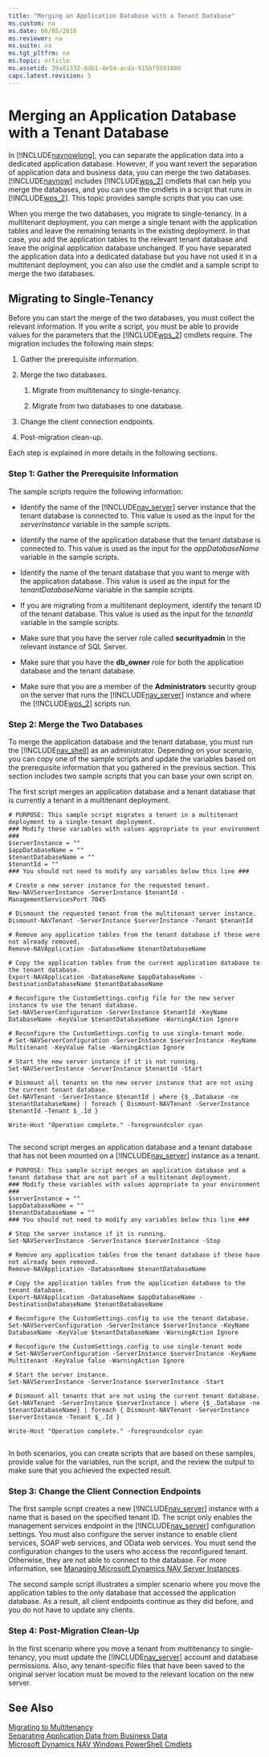 ```yaml
---
title: "Merging an Application Database with a Tenant Database"
ms.custom: na
ms.date: 06/05/2016
ms.reviewer: na
ms.suite: na
ms.tgt_pltfrm: na
ms.topic: article
ms.assetid: 39a81332-8db1-4e5d-acda-915bf9591880
caps.latest.revision: 5
---
```

# Merging an Application Database with a Tenant Database
In [!INCLUDE[navnowlong](../dynamics-nav/includes/navnowlong_md.md)], you can separate the application data into a dedicated application database. However, if you want revert the separation of application data and business data, you can merge the two databases. [!INCLUDE[navnow](../dynamics-nav/includes/navnow_md.md)] includes [!INCLUDE[wps_2](../dynamics-nav/includes/wps_2_md.md)] cmdlets that can help you merge the databases, and you can use the cmdlets in a script that runs in [!INCLUDE[wps_2](../dynamics-nav/includes/wps_2_md.md)]. This topic provides sample scripts that you can use.  
  
 When you merge the two databases, you migrate to single\-tenancy. In a multitenant deployment, you can merge a single tenant with the application tables and leave the remaining tenants in the existing deployment. In that case, you add the application tables to the relevant tenant database and leave the original application database unchanged. If you have separated the application data into a dedicated database but you have not used it in a multitenant deployment, you can also use the cmdlet and a sample script to merge the two databases.  
  
## Migrating to Single\-Tenancy  
 Before you can start the merge of the two databases, you must collect the relevant information. If you write a script, you must be able to provide values for the parameters that the [!INCLUDE[wps_2](../dynamics-nav/includes/wps_2_md.md)] cmdlets require. The migration includes the following main steps:  
  
1.  Gather the prerequisite information.  
  
2.  Merge the two databases.  
  
    1.  Migrate from multitenancy to single\-tenancy.  
  
    2.  Migrate from two databases to one database.  
  
3.  Change the client connection endpoints.  
  
4.  Post\-migration clean\-up.  
  
 Each step is explained in more details in the following sections.  
  
### Step 1: Gather the Prerequisite Information  
 The sample scripts require the following information:  
  
-   Identify the name of the [!INCLUDE[nav_server](../dynamics-nav/includes/nav_server_md.md)] server instance that the tenant database is connected to. This value is used as the input for the *serverInstance* variable in the sample scripts.  
  
-   Identify the name of the application database that the tenant database is connected to. This value is used as the input for the *appDatabaseName* variable in the sample scripts.  
  
-   Identify the name of the tenant database that you want to merge with the application database. This value is used as the input for the *tenantDatabaseName* variable in the sample scripts.  
  
-   If you are migrating from a multitenant deployment, identify the tenant ID of the tenant database. This value is used as the input for the *tenantId* variable in the sample scripts.  
  
-   Make sure that you have the server role called **securityadmin** in the relevant instance of SQL Server.  
  
-   Make sure that you have the **db\_owner** role for both the application database and the tenant database.  
  
-   Make sure that you are a member of the **Administrators** security group on the server that runs the [!INCLUDE[nav_server](../dynamics-nav/includes/nav_server_md.md)] instance and where the [!INCLUDE[wps_2](../dynamics-nav/includes/wps_2_md.md)] scripts run.  
  
### Step 2: Merge the Two Databases  
 To merge the application database and the tenant database, you must run the [!INCLUDE[nav_shell](../dynamics-nav/includes/nav_shell_md.md)] as an administrator. Depending on your scenario, you can copy one of the sample scripts and update the variables based on the prerequisite information that you gathered in the previous section. This section includes two sample scripts that you can base your own script on.  
  
 The first script merges an application database and a tenant database that is currently a tenant in a multitenant deployment.  
  
```  
# PURPOSE: This sample script migrates a tenant in a multitenant deployment to a single-tenant deployment.  
### Modify these variables with values appropriate to your environment ###  
$serverInstance = ""  
$appDatabaseName = ""  
$tenantDatabaseName = ""  
$tenantId = ""  
### You should not need to modify any variables below this line ###  
  
# Create a new server instance for the requested tenant.  
New-NAVServerInstance -ServerInstance $tenantId -ManagementServicesPort 7045  
  
# Dismount the requested tenant from the multitenant server instance.  
Dismount-NAVTenant -ServerInstance $serverInstance -Tenant $tenantId  
  
# Remove any application tables from the tenant database if these were not already removed.  
Remove-NAVApplication -DatabaseName $tenantDatabaseName  
  
# Copy the application tables from the current application database to the tenant database.  
Export-NAVApplication -DatabaseName $appDatabaseName -DestinationDatabaseName $tenantDatabaseName  
  
# Reconfigure the CustomSettings.config file for the new server instance to use the tenant database.  
Set-NAVServerConfiguration -ServerInstance $tenantId -KeyName DatabaseName -KeyValue $tenantDatabaseName -WarningAction Ignore  
  
# Reconfigure the CustomSettings.config to use single-tenant mode.  
# Set-NAVServerConfiguration -ServerInstance $serverInstance -KeyName Multitenant -KeyValue false -WarningAction Ignore  
  
# Start the new server instance if it is not running.  
Set-NAVServerInstance -ServerInstance $tenantId -Start  
  
# Dismount all tenants on the new server instance that are not using the current tenant database.  
Get-NAVTenant -ServerInstance $tenantId | where {$_.Database -ne $tenantDatabaseName} | foreach { Dismount-NAVTenant -ServerInstance $tenantId -Tenant $_.Id }  
  
Write-Host "Operation complete." -foregroundcolor cyan  
  
```  
  
 The second script merges an application database and a tenant database that has not been mounted on a [!INCLUDE[nav_server](../dynamics-nav/includes/nav_server_md.md)] instance as a tenant.  
  
```  
# PURPOSE: This sample script merges an application database and a tenant database that are not part of a multitenant deployment.  
### Modify these variables with values appropriate to your environment ###  
$serverInstance = ""  
$appDatabaseName = ""  
$tenantDatabaseName = ""  
### You should not need to modify any variables below this line ###  
  
# Stop the server instance if it is running.  
Set-NAVServerInstance -ServerInstance $serverInstance -Stop  
  
# Remove any application tables from the tenant database if these have not already been removed.  
Remove-NAVApplication -DatabaseName $tenantDatabaseName  
  
# Copy the application tables from the application database to the tenant database.  
Export-NAVApplication -DatabaseName $appDatabaseName -DestinationDatabaseName $tenantDatabaseName  
  
# Reconfigure the CustomSettings.config to use the tenant database.  
Set-NAVServerConfiguration -ServerInstance $serverInstance -KeyName DatabaseName -KeyValue $tenantDatabaseName -WarningAction Ignore  
  
# Reconfigure the CustomSettings.config to use single-tenant mode  
# Set-NAVServerConfiguration -ServerInstance $serverInstance -KeyName Multitenant -KeyValue false -WarningAction Ignore  
  
# Start the server instance.  
Set-NAVServerInstance -ServerInstance $serverInstance -Start  
  
# Dismount all tenants that are not using the current tenant database.  
Get-NAVTenant -ServerInstance $serverInstance | where {$_.Database -ne $tenantDatabaseName} | foreach { Dismount-NAVTenant -ServerInstance $serverInstance -Tenant $_.Id }  
  
Write-Host "Operation complete." -foregroundcolor cyan  
  
```  
  
 In both scenarios, you can create scripts that are based on these samples, provide value for the variables, run the script, and the review the output to make sure that you achieved the expected result.  
  
### Step 3: Change the Client Connection Endpoints  
 The first sample script creates a new [!INCLUDE[nav_server](../dynamics-nav/includes/nav_server_md.md)] instance with a name that is based on the specified tenant ID. The script only enables the management services endpoint in the [!INCLUDE[nav_server](../dynamics-nav/includes/nav_server_md.md)] configuration settings. You must also configure the server instance to enable client services, SOAP web services, and OData web services. You must send the configuration changes to the users who access the reconfigured tenant. Otherwise, they are not able to connect to the database. For more information, see [Managing Microsoft Dynamics NAV Server Instances](../dynamics-nav/Managing-Microsoft-Dynamics-NAV-Server-Instances.md).  
  
 The second sample script illustrates a simpler scenario where you move the application tables to the only database that accessed the application database. As a result, all client endpoints continue as they did before, and you do not have to update any clients.  
  
### Step 4: Post\-Migration Clean\-Up  
 In the first scenario where you move a tenant from multitenancy to single\-tenancy, you must update the [!INCLUDE[nav_server](../dynamics-nav/includes/nav_server_md.md)] account and database permissions. Also, any tenant\-specific files that have been saved to the original server location must be moved to the relevant location on the new server.  
  
## See Also  
 [Migrating to Multitenancy](../dynamics-nav/Migrating-to-Multitenancy.md)   
 [Separating Application Data from Business Data](../dynamics-nav/Separating-Application-Data-from-Business-Data.md)   
 [Microsoft Dynamics NAV Windows PowerShell Cmdlets](../dynamics-nav/Microsoft-Dynamics-NAV-Windows-PowerShell-Cmdlets.md)
